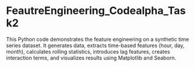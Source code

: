 # FeautreEngineering_Codealpha_Task2
This Python code demonstrates the  feature engineering on a synthetic time series dataset. It generates data, extracts time-based features (hour, day, month), calculates rolling statistics, introduces lag features, creates interaction terms, and visualizes results using Matplotlib and Seaborn. 
